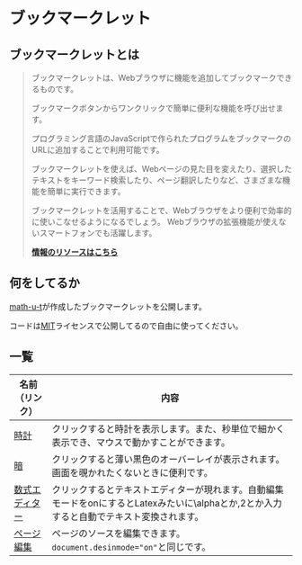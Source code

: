 # ブックマークレット #

## ブックマークレットとは ##

>ブックマークレットは、Webブラウザに機能を追加してブックマークできるものです。
>
>ブックマークボタンからワンクリックで簡単に便利な機能を呼び出せます。
>
>プログラミング言語のJavaScriptで作られたプログラムをブックマークのURLに追加することで利用可能です。
>
>ブックマークレットを使えば、Webページの見た目を変えたり、選択したテキストをキーワード検索したり、ページ翻訳したりなど、さまざまな機能を簡単に実行できます。
>
>ブックマークレットを活用することで、Webブラウザをより便利で効率的に使いこなせるようになるでしょう。
Webブラウザの拡張機能が使えないスマートフォンでも活躍します。
>
>**[情報のリソースはこちら](https://web-camp.io/magazine/archives/83740/)**

## 何をしてるか ##

[math-u-t](https://github.com/math-u-t)が作成したブックマークレットを公開します。

コードは[MIT](LICENSE)ライセンスで公開してるので自由に使ってください。

## 一覧 ##

|名前（リンク）|内容|
|-|-|
|[時計](bookmarklet/watch.md)|クリックすると時計を表示します。また、秒単位で細かく表示でき、マウスで動かすことができます。|
|[暗](bookmarklet/dark.md)|クリックすると薄い黒色のオーバーレイが表示されます。画面を覗かれたくないときに便利です。|
|[数式エディター](bookmarklet/math.md)|クリックするとテキストエディターが現れます。自動編集モードをonにするとLatexみたいに\alphaとか\,2とか入力すると自動でテキスト変換されます。|
|[ページ編集](markdown/edit.md)|ページのソースを編集できます。`document.desinmode="on"`と同じです。|